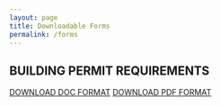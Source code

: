 ```yaml
---
layout: page
title: Downloadable Forms
permalink: /forms
---
```



## BUILDING PERMIT REQUIREMENTS

[DOWNLOAD DOC FORMAT](https://drive.google.com/drive/folders/19fPXfJ1lOwthjsCjRCSxgqibNIGWH44D)
[DOWNLOAD PDF FORMAT](https://drive.google.com/drive/folders/1hc2XurZB_a0r8fiEfTf67TLGGued7EjI)